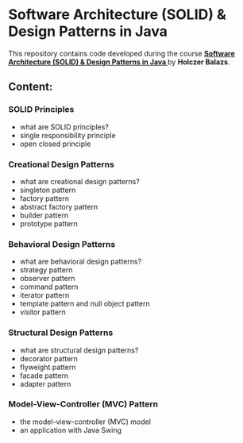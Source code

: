 # Software Architecture (SOLID) & Design Patterns in Java

This repository contains code developed during the course **[Software Architecture (SOLID) & Design Patterns in Java
](https://www.udemy.com/course/basics-of-software-architecture-design-in-java)** by **Holczer Balazs**.

## Content:
### SOLID Principles
- what are SOLID principles?
- single responsibility principle
- open closed principle

### Creational Design Patterns
- what are creational design patterns?
- singleton pattern
- factory pattern
- abstract factory pattern
- builder pattern
- prototype pattern

### Behavioral Design Patterns
- what are behavioral design patterns?
- strategy pattern
- observer pattern
- command pattern
- iterator pattern
- template pattern and null object pattern
- visitor pattern

### Structural Design Patterns
- what are structural design patterns?
- decorator pattern
- flyweight pattern
- facade pattern
- adapter pattern

### Model-View-Controller (MVC) Pattern
- the model-view-controller (MVC) model
- an application with Java Swing

